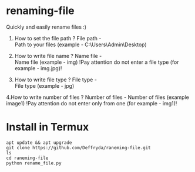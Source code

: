 # renaming-file
Quickly and easily rename files :)

1. How to set the file path ?
File path -    
Path to your files (example - C:\Users\Admin\Desktop)

2. How to write file name ?
Name file -    
Name file (example - img)    !Pay attention do not enter a file type (for example - img.jpg)!

3. How to write file type ?
File type -      
File type (example - jpg)

4.How to write number of files ?
Number of files - 
Number of files (example image1)  !Pay attention do not enter only from one (for example - img1)!

# Install in Termux
```
apt update && apt upgrade
git clone https://github.com/Deffryda/raneming-file.git
ls
cd raneming-file
python rename_file.py
```
